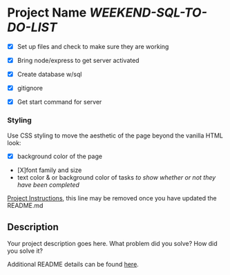 # Project Name  ***WEEKEND-SQL-TO-DO-LIST***
- [X] Set up files and check to make sure they are working
- [X] Bring node/express to get server activated
- [X] Create database w/sql
- [X] gitignore
- [X] Get start command for server



### Styling

Use CSS styling to move the aesthetic of the page beyond the vanilla HTML look:
  - [X] background color of the page
  - [X]font family and size
  - text color & or background color of tasks *to show whether or not they have been completed*




[Project Instructions](./INSTRUCTIONS.md), this line may be removed once you have updated the README.md

## Description

Your project description goes here. What problem did you solve? How did you solve it?

Additional README details can be found [here](https://github.com/PrimeAcademy/readme-template/blob/master/README.md).
